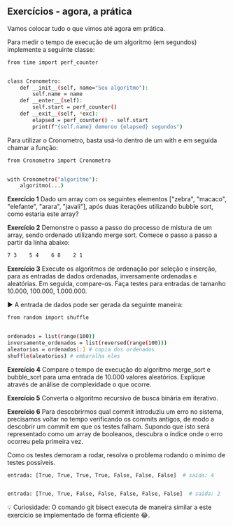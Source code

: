 ## Exercícios - agora, a prática
Vamos colocar tudo o que vimos até agora em prática.

Para medir o tempo de execução de um algoritmo (em segundos) implemente a seguinte classe:

```sh
from time import perf_counter


class Cronometro:
    def __init__(self, name="Seu algoritmo"):
        self.name = name
    def __enter__(self):
        self.start = perf_counter()
    def __exit__(self, *exc):
        elapsed = perf_counter() - self.start
        print(f"{self.name} demorou {elapsed} segundos")
```

Para utilizar o Cronometro, basta usá-lo dentro de um with e em seguida chamar a função:

```sh
from Cronometro import Cronometro


with Cronometro("algoritmo"):
    algoritmo(...)
```

**Exercício 1** Dado um array com os seguintes elementos ["zebra", "macaco", "elefante", "arara", "javali"], após duas iterações utilizando bubble sort, como estaria este array?

**Exercício 2** Demonstre o passo a passo do processo de mistura de um array, sendo ordenado utilizando merge sort. Comece o passo a passo a partir da linha abaixo:

```sh
7 3    5 4    6 8    2 1
```

**Exercício 3** Execute os algoritmos de ordenação por seleção e inserção, para as entradas de dados ordenadas, inversamente ordenadas e aleatórias. Em seguida, compare-os. Faça testes para entradas de tamanho 10.000, 100.000, 1.000.000.


▶️ A entrada de dados pode ser gerada da seguinte maneira:

```sh
from random import shuffle


ordenados = list(range(100))
inversamente_ordenados = list(reversed(range(100)))
aleatorios = ordenados[:] # copia dos ordenados
shuffle(aleatorios) # embaralha eles
```

**Exercício 4** Compare o tempo de execução do algoritmo merge_sort e bubble_sort para uma entrada de 10.000 valores aleatórios. Explique através de análise de complexidade o que ocorre.

**Exercício 5** Converta o algoritmo recursivo de busca binária em iterativo.

**Exercício 6** Para descobrirmos qual commit introduziu um erro no sistema, precisamos voltar no tempo verificando os commits antigos, de modo a descobrir um commit em que os testes falham. Supondo que isto será representado como um array de booleanos, descubra o índice onde o erro ocorreu pela primeira vez.

Como os testes demoram a rodar, resolva o problema rodando o mínimo de testes possíveis.

```sh
entrada: [True, True, True, True, False, False, False]  # saída: 4


entrada: [True, True, False, False, False, False, False]  # saída: 2
```

💡 Curiosidade: O comando git bisect executa de maneira similar a este exercício se implementado de forma eficiente 😂.

